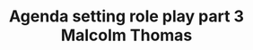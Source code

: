 ---
area: Communication Skills, calgary-cambridge-model
category: 23 - Calgary Cambridge Workshop
title: Agenda setting role play part 3 Malcolm Thomas
description: Agenda setting role play part 3 Malcolm Thomas
audio: /assets/audio/23- Calgary Cambridge Workshop - 23 Agenda setting role play part 3 Malcolm Thomas - MQ.mp3
article: 
www: 
keywords: Calgary, Cambridge, Model, agenda, setting
youtube: 
soundcloud: 
---